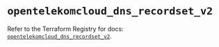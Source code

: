 # `opentelekomcloud_dns_recordset_v2`

Refer to the Terraform Registry for docs: [`opentelekomcloud_dns_recordset_v2`](https://registry.terraform.io/providers/opentelekomcloud/opentelekomcloud/1.36.9/docs/resources/dns_recordset_v2).
